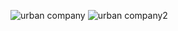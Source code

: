 ![urban company](https://github.com/user-attachments/assets/4460b30b-5d94-42c6-a17d-5bab4abd8084)
![urban company2](https://github.com/user-attachments/assets/5cb2d249-6982-4b0a-afd7-e159fe24eade)
